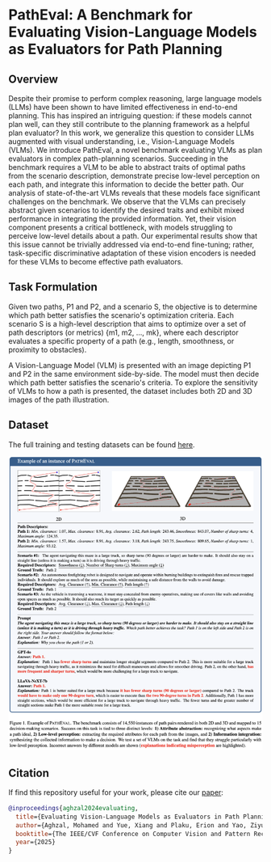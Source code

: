 # PathEval: A Benchmark for Evaluating Vision-Language Models as Evaluators for Path Planning

## Overview

Despite their promise to perform complex reasoning, large language models (LLMs) have been shown to have limited effectiveness in end-to-end planning. This has inspired an intriguing question: if these models cannot plan well, can they still contribute to the planning framework as a helpful plan evaluator? In this work, we generalize this question to consider LLMs augmented with visual understanding, i.e., Vision-Language Models (VLMs). We introduce PathEval, a novel benchmark evaluating VLMs as plan evaluators in complex path-planning scenarios. Succeeding in the benchmark requires a VLM to be able to abstract traits of optimal paths from the scenario description, demonstrate precise low-level perception on each path, and integrate this information to decide the better path. Our analysis of state-of-the-art VLMs reveals that these models face significant challenges on the benchmark. We observe that the VLMs can precisely abstract given scenarios to identify the desired traits and exhibit mixed performance in integrating the provided information. Yet, their vision component presents a critical bottleneck, with models struggling to perceive low-level details about a path. Our experimental results show that this issue cannot be trivially addressed via end-to-end fine-tuning; rather, task-specific discriminative adaptation of these vision encoders is needed for these VLMs to become effective path evaluators.

## Task Formulation

Given two paths, P1 and P2, and a scenario S, the objective is to determine which path better satisfies the scenario's optimization criteria. Each scenario S is a high-level description that aims to optimize over a set of path descriptors (or metrics) {m1, m2, ..., mk}, where each descriptor evaluates a specific property of a path (e.g., length, smoothness, or proximity to obstacles).

A Vision-Language Model (VLM) is presented with an image depicting P1 and P2 in the same environment side-by-side. The model must then decide which path better satisfies the scenario's criteria. To explore the sensitivity of VLMs to how a path is presented, the dataset includes both 2D and 3D images of the path illustration.

## Dataset

The full training and testing datasets can be found [here](https://huggingface.co/datasets/maghzal/PathEval).

![Example Paths](PathEval.png)

## Citation

If find this repository useful for your work, please cite our [paper](https://arxiv.org/abs/2411.18711):

```bibtex
@inproceedings{aghzal2024evaluating,
  title={Evaluating Vision-Language Models as Evaluators in Path Planning},
  author={Aghzal, Mohamed and Yue, Xiang and Plaku, Erion and Yao, Ziyu},
  booktitle={The IEEE/CVF Conference on Computer Vision and Pattern Recognition (CVPR)},
  year={2025}
}
```

